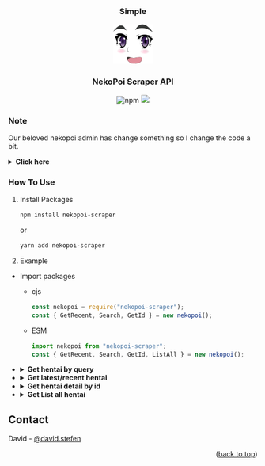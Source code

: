 <a name="readme-top"></a>
<br />

<h3 align="center">Simple</h3>
<div align="center">
  <a href="#">
    <img src="images/logo.png" alt="Logo" width="80" height="80">
  </a>

<h3 align="center">NekoPoi Scraper API</h3>
<img alt="npm" src="https://img.shields.io/npm/dw/nekopoi-scraper">
<a href="https://visitorbadge.io/status?path=https%3A%2F%2Fgithub.com%2Fxct007%2Fnekopoi-scraper"><img src="https://api.visitorbadge.io/api/visitors?path=https%3A%2F%2Fgithub.com%2Fxct007%2Fnekopoi-scraper&countColor=%232ccce4&style=flat" /></a>
</div>

### Note

Our beloved nekopoi admin has change something so I change the code a bit.

<details><summary><b>Click here</b></summary>
<strong>✓ Remove obfuscate</strong>
</details>

### How To Use

1. Install Packages
   ```sh
   npm install nekopoi-scraper
   ```
   or
   ```sh
   yarn add nekopoi-scraper
   ```
2. Example

- Import packages
  - cjs
    ```js
    const nekopoi = require("nekopoi-scraper");
    const { GetRecent, Search, GetId } = new nekopoi();
    ```
  - ESM
    ```js
    import nekopoi from "nekopoi-scraper";
    const { GetRecent, Search, GetId, ListAll } = new nekopoi();
    ```
- <details><summary><b>Get hentai by query</b></summary>
    
    ```js
    import nekopoi from "nekopoi-scraper";
    const { Search } = new nekopoi();

  let query = "love";
  Search(query).then(async (data) => {
  console.log(data);
  });

  ````
  - Output
  ```js
  [
    {
      "id": 23916,
      "date": "August 30, 2022",
      "title": "SSNI-447 Erotic Love Slope Way Of View Sexual Desire Dada Leak Erotic Past Nuki Rolled Service 170 Minutes VIP Course",
      "image": "https://nekopoi.care/wp-content/uploads/2022/08/SSNI-447-Erotic-Love-Slope-Way-Of-View-Sexual-Desire-Dada-Leak-Erotic-Past-Nuki-Rolled-Service-170-Minutes-VIP-Course-Nekopoi-150x150.jpg",
      "type": "post"
    },
    ...
  ]
  ````

  </details>

- <details><summary><b>Get latest/recent hentai</b></summary>

  ```js
  import nekopoi from "nekopoi-scraper";
  const { GetRecent } = new nekopoi();

  GetRecent().then(async (data) => {
    console.log(data);
  });
  ```

  - Output

  ```js
  [
    {
      "id": 21910,
      "title": "Ero Ishi: Seijun Bishoujo wo Kotoba Takumi ni Hametai Houdai",
      "image": "https://nekopoi.care/wp-content/uploads/2022/01/Ero-Ishi1.jpg",
      "description": "Menceritakan dokter kelamin yang sekaligus juga penjahat kelamin yang membodoh-bodohi cewek SMA."
    },
    ...
  ]
  ```

  </details>

- <details><summary><b>Get hentai detail by id</b></summary>

  ```js
  import nekopoi from "nekopoi-scraper";
  const { GetId } = new nekopoi();

  GetId(21910).then(async (data) => {
    console.log(data);
  });
  ```

  - Output

  ```js
  {
    "id": 21910,
    "date": "2022-09-01 00:00:40",
    "title": "Ero Ishi: Seijun Bishoujo wo Kotoba Takumi ni Hametai Houdai",
    "description": "Menceritakan dokter kelamin yang sekaligus juga penjahat kelamin yang membodoh-bodohi cewek SMA.",
    "image": "https://nekopoi.care/wp-content/uploads/2022/01/Ero-Ishi1-150x150.jpg",
    "info_meta": {
      "aliases": "エロ医師 ~清純美少女を言葉巧みにハメたい放題~",
      "episode": "4",
      "status": "Completed",
      "tayang": "Jan 28, 2022",
      "produser": "PoRO",
      "genre": [
        [Object],
        [Object],
        [Object],
        [Object],
        [Object],
        [Object],
        [Object],
        [Object],
        [Object]
      ],
      "durasi": "21 min",
      "skor": "6.89"
    },
    "episode": [
      {
        "id": 21911,
        "date": "February 1, 2022",
        "title": "Ero Ishi: Seijun Bishoujo wo Kotoba Takumi ni Hametai Houdai Episode 1 Subtitle Indonesia",
        "image": "https://nekopoi.care/wp-content/uploads/2022/01/vlcsnap-2022-01-31-23h52m28s333-150x150.png"
      },
      ...
    ]
  }
  ```

  - Output if **id** is episode

  ```js
  {
    "id": 23239,
    "title":
      "[JAV SUB INDO] HAVD-875 The Hips That Won't Stop Even Though She Loves Her Husband. The Young Wife Who Is Addicted To The Big Cocks Of The Brothers Next Door",
    "content":
      "...",
    "image": "https://nekopoi.care/wp-content/uploads/2022/07/1havd875pl.jpg",
    "stream": [{ "link": "https://dood.pm/xxxx" }],
    "download": [
      { "type": "360p", "links": [Array] },
      { "type": "480p", "links": [Array] },
      { "type": "720p", "links": [Array] },
    ],
  }
  ```

  </details>

- <details><summary><b>Get List all hentai</b></summary>

  ```js
  import nekopoi from "nekopoi-scraper";
  const { ListAll } = new nekopoi();

  let page = 1;
  let type = ["jav", "hentai"];
  ListAll(page, type[0]).then(async (data) => {
    console.log(data);
  });
  ```

  - Output

  ```js
  [
    {
      "id": 20908,
      "date": "October 11, 2021",
      "title": "362SCOH-047 [Creampie] Let a carefully selected beautiful girl cosplay and conceive my child [Tokisaki]",
      "image": "https://nekopoi.care/wp-content/uploads/2021/10/93644-150x150.jpg",
      "type": "post"
    }
    ...
  ]
  ```

## Contact

David - [@david.stefen](https://instagram.com/david.stefen)

<p align="right">(<a href="#readme-top">back to top</a>)</p>
